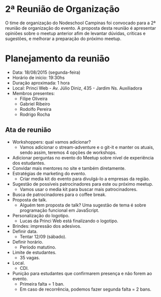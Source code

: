 # 2ª Reunião de Organização

O time de organização do Nodeschool Campinas foi convocado para a 2ª reunião de organização do evento. A proposta desta reunião é apresentar opiniões sobre o meetup anterior afim de levantar dúvidas, críticas e sugestões, e melhorar a preparação do próximo meetup.

# Planejamento da reunião
* Data: 18/08/2015 (segunda-feira)
* Horário de início: 19:30hs
* Duração aproximada: 1 hora
* Local: Princi Web - Av. Júlio Diniz, 435 - Jardim Ns. Auxiliadora
* Membros presentes:
   * Filipe Oliveira
   * Gabriel Ribeiro
   * Rodolfo Pereira
   * Rodrigo Rocha

## Ata de reunião
* Workshoppers: qual vamos adicionar?
  * Vamos adicionar o stream-adventure e o git-it e manter os atuais, sendo assim, teremos 4 opções de workshops.
* Adicionar perguntas no evento do Meetup sobre nível de experiência dos estudantes.
* Convidar mais mentores no site e também diretamente.
* Estratégias de marketing do evento.
  * Criar media kit do evento para divulgá-lo a empresas da região.
* Sugestão de possíveis patrocinadores para este ou próximo meetup.
  * Vamos usar o media kit para buscar mais patrocinadores.
* Busca de patrocinadores para o coffee break.
* Proposta de talk.
  * Alguém tem proposta de talk? Uma sugestão de tema é sobre programação funcional em JavaScript.
* Personalização do logotipo.
  * Lucas da Princi Web está finalizando o logotipo.
* Brindes: impressão dos adesivos.
* Definir data.
  * Tentar 12/09 (sábado).
* Definir horário.
  * Período matutino.
* Limite de estudantes.
  * 35 vagas.
* Local.
  * CDI.
* Punição para estudantes que confirmarem presença e não forem ao evento.
  * Primeira falta = 1 ban.
  * Em caso de recorrência, podemos fazer segunda falta = 2 bans.
